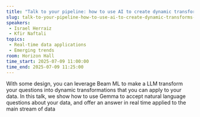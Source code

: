 ```yaml
---
title: "Talk to your pipeline: how to use AI to create dynamic transforms in streaming"
slug: talk-to-your-pipeline-how-to-use-ai-to-create-dynamic-transforms-in-streaming
speakers:
 - Israel Herraiz
 - Kfir Naftali
topics:
 - Real-time data applications
 - Emerging trends
room: Horizon Hall
time_start: 2025-07-09 11:00:00
time_end: 2025-07-09 11:25:00
---
```


With some design, you can leverage Beam ML to make a LLM transform your questions into dynamic transformations that you can apply to your data. In this talk, we show how to use Gemma to accept natural language questions about your data, and offer an answer in real time applied to the main stream of data
